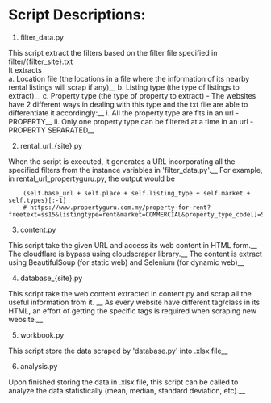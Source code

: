 # Script Descriptions:

1. filter_data.py

This script extract the filters based on the filter file specified in filter/{filter_site}.txt<br>
It extracts <br>
a. Location file (the locations in a file where the information of its nearby rental listings will scrap if any)__
b. Listing type (the type of listings to extract)__
c. Property type (the type of property to extract) - The websites have 2 different ways in dealing with this type and the txt file are able to differentiate it accordingly:__
    i. All the property type are fits in an url - PROPERTY__
    ii. Only one property type can be filtered at a time in an url - PROPERTY SEPARATED__

2. rental_url_{site}.py

When the script is executed, it generates a URL incorporating all the specified filters from the instance variables in 'filter_data.py'.__
For example, in rental_url_propertyguru.py, the output would be <br>
```
    (self.base_url + self.place + self.listing_type + self.market + self.types)[:-1]
    # https://www.propertyguru.com.my/property-for-rent?freetext=ss15&listingtype=rent&market=COMMERCIAL&property_type_code[]=SHOP
```

3. content.py

This script take the given URL and access its web content in HTML form.__
The cloudflare is bypass using cloudscraper library.__
The content is extract using BeautifulSoup (for static web) and Selenium (for dynamic web)__

4. database_{site}.py

This script take the web content extracted in content.py and scrap all the useful information from it. __
As every website have different tag/class in its HTML, an effort of getting the specific tags is required when scraping new website.__

5. workbook.py

This script store the data scraped by 'database.py' into .xlsx file__

6. analysis.py

Upon finished storing the data in .xlsx file, this script can be called to analyze the data statistically (mean, median, standard deviation, etc).__